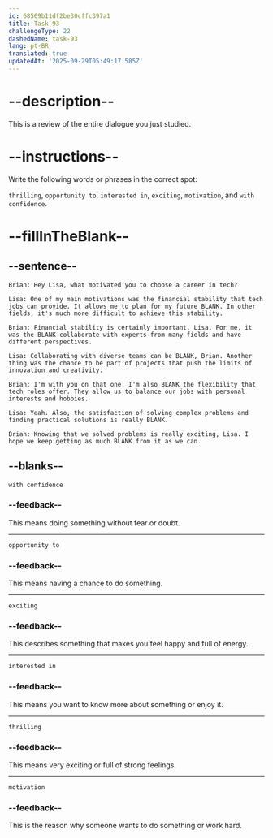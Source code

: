 ```yaml
---
id: 68569b11df2be30cffc397a1
title: Task 93
challengeType: 22
dashedName: task-93
lang: pt-BR
translated: true
updatedAt: '2025-09-29T05:49:17.585Z'
---
```


<!-- REVIEW -->

# --description--

This is a review of the entire dialogue you just studied.

# --instructions--

Write the following words or phrases in the correct spot:

`thrilling`, `opportunity to`, `interested in`, `exciting`, `motivation`, and `with confidence`.

# --fillInTheBlank--

## --sentence--

`Brian: Hey Lisa, what motivated you to choose a career in tech?`

`Lisa: One of my main motivations was the financial stability that tech jobs can provide. It allows me to plan for my future BLANK. In other fields, it's much more difficult to achieve this stability.`

`Brian: Financial stability is certainly important, Lisa. For me, it was the BLANK collaborate with experts from many fields and have different perspectives.`

`Lisa: Collaborating with diverse teams can be BLANK, Brian. Another thing was the chance to be part of projects that push the limits of innovation and creativity.`

`Brian: I'm with you on that one. I'm also BLANK the flexibility that tech roles offer. They allow us to balance our jobs with personal interests and hobbies.`

`Lisa: Yeah. Also, the satisfaction of solving complex problems and finding practical solutions is really BLANK.`

`Brian: Knowing that we solved problems is really exciting, Lisa. I hope we keep getting as much BLANK from it as we can.`

## --blanks--

`with confidence`

### --feedback--

This means doing something without fear or doubt.

---

`opportunity to`

### --feedback--

This means having a chance to do something.

---

`exciting`

### --feedback--

This describes something that makes you feel happy and full of energy.

---

`interested in`

### --feedback--

This means you want to know more about something or enjoy it.

---

`thrilling`

### --feedback--

This means very exciting or full of strong feelings.

---

`motivation`

### --feedback--

This is the reason why someone wants to do something or work hard.
